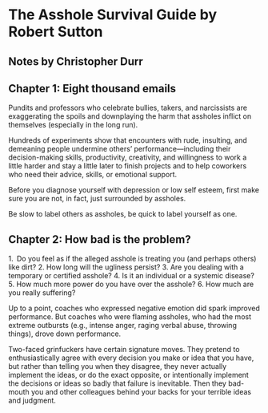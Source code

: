# The Asshole Survival Guide by Robert Sutton
## Notes by Christopher Durr

## Chapter 1: Eight thousand emails

Pundits and professors who celebrate bullies, takers, and narcissists are exaggerating the spoils and downplaying the harm that assholes inflict on themselves (especially in the long run).
 
Hundreds of experiments show that encounters with rude, insulting, and demeaning people undermine others’ performance—including their decision-making skills, productivity, creativity, and willingness to work a little harder and stay a little later to finish projects and to help coworkers who need their advice, skills, or emotional support. 
 
Before you diagnose yourself with depression or low self esteem, first make sure you are not, in fact, just surrounded by assholes.
 
Be slow to label others as assholes, be quick to label yourself as one.

## Chapter 2: How bad is the problem?


1. Do you feel as if the alleged asshole is treating you (and perhaps others) like dirt?
2. How long will the ugliness persist?
3. Are you dealing with a temporary or certified asshole?
4. Is it an individual or a systemic disease?
5. How much more power do you have over the asshole?
6. How much are you really suffering? 


Up to a point, coaches who expressed negative emotion did spark improved performance. But coaches who were flaming assholes, who had the most extreme outbursts (e.g., intense anger, raging verbal abuse, throwing things), drove down performance.

Two-faced grinfuckers have certain signature moves. They pretend to enthusiastically agree with every decision you make or idea that you have, but rather than telling you when they disagree, they never actually implement the ideas, or do the exact opposite, or intentionally implement the decisions or ideas so badly that failure is inevitable. Then they bad-mouth you and other colleagues behind your backs for your terrible ideas and judgment.

